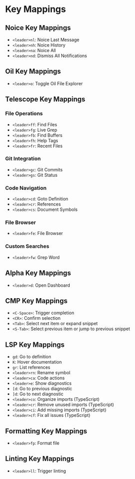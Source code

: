 # Key Mappings

## Noice Key Mappings
- `<leader>nl`: Noice Last Message
- `<leader>nh`: Noice History
- `<leader>na`: Noice All
- `<leader>nd`: Dismiss All Notifications

## Oil Key Mappings
- `<leader>o`: Toggle Oil File Explorer

## Telescope Key Mappings
### File Operations
- `<leader>ff`: Find Files
- `<leader>fg`: Live Grep
- `<leader>fb`: Find Buffers
- `<leader>fh`: Help Tags
- `<leader>fr`: Recent Files

### Git Integration
- `<leader>gc`: Git Commits
- `<leader>gs`: Git Status

### Code Navigation
- `<leader>cd`: Goto Definition
- `<leader>cr`: References
- `<leader>cs`: Document Symbols

### File Browser
- `<leader>fe`: File Browser

### Custom Searches
- `<leader>fw`: Grep Word

## Alpha Key Mappings
- `<leader>d`: Open Dashboard

## CMP Key Mappings
- `<C-Space>`: Trigger completion
- `<CR>`: Confirm selection
- `<Tab>`: Select next item or expand snippet
- `<S-Tab>`: Select previous item or jump to previous snippet

## LSP Key Mappings
- `gd`: Go to definition
- `K`: Hover documentation
- `gr`: List references
- `<leader>rn`: Rename symbol
- `<leader>ca`: Code actions
- `<leader>e`: Show diagnostics
- `[d`: Go to previous diagnostic
- `]d`: Go to next diagnostic
- `<leader>co`: Organize imports (TypeScript)
- `<leader>cr`: Remove unused imports (TypeScript)
- `<leader>ci`: Add missing imports (TypeScript)
- `<leader>cf`: Fix all issues (TypeScript)

## Formatting Key Mappings
- `<leader>fp`: Format file

## Linting Key Mappings
- `<leader>ll`: Trigger linting
